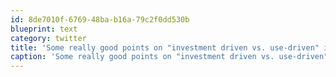 ```yaml
---
id: 8de7010f-6769-48ba-b16a-79c2f0dd530b
blueprint: text
category: twitter
title: 'Some really good points on "investment driven vs. use-driven" in regards to CD21 http://bit.ly/cZ2DCd #kelowna'
caption: 'Some really good points on "investment driven vs. use-driven" in regards to CD21 http://bit.ly/cZ2DCd <span class="hashtag hashtag_local">#<a href="http://tweettemp.darylchymko.ca/?tag=kelowna">kelowna</a>'
---
```


